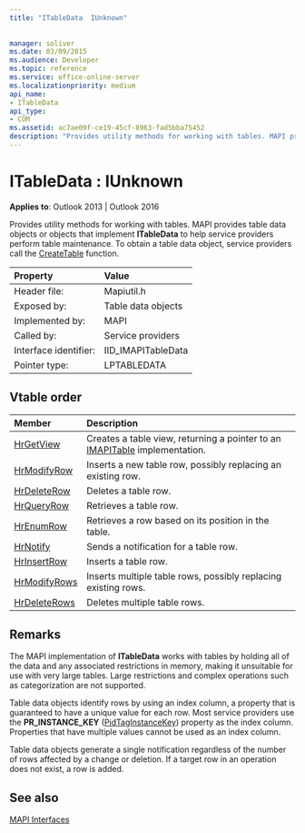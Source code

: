 ```yaml
---
title: "ITableData  IUnknown"
 
 
manager: soliver
ms.date: 03/09/2015
ms.audience: Developer
ms.topic: reference
ms.service: office-online-server
ms.localizationpriority: medium
api_name:
- ITableData
api_type:
- COM
ms.assetid: ac7ae09f-ce19-45cf-8963-fad5bba75452
description: "Provides utility methods for working with tables. MAPI provides objects that implement ITableData to help service providers perform table maintenance."
---
```


# ITableData : IUnknown

  
  
**Applies to**: Outlook 2013 | Outlook 2016 
  
Provides utility methods for working with tables. MAPI provides table data objects or objects that implement **ITableData** to help service providers perform table maintenance. To obtain a table data object, service providers call the [CreateTable](createtable.md) function. 
  
|Property |Value |
|:-----|:-----|
|Header file:  <br/> |Mapiutil.h  <br/> |
|Exposed by:  <br/> |Table data objects  <br/> |
|Implemented by:  <br/> |MAPI  <br/> |
|Called by:  <br/> |Service providers  <br/> |
|Interface identifier:  <br/> |IID_IMAPITableData  <br/> |
|Pointer type:  <br/> |LPTABLEDATA  <br/> |
   
## Vtable order

|Member |Description |
|:-----|:-----|
|[HrGetView](itabledata-hrgetview.md) <br/> |Creates a table view, returning a pointer to an [IMAPITable](imapitableiunknown.md) implementation. |
|[HrModifyRow](itabledata-hrmodifyrow.md) <br/> |Inserts a new table row, possibly replacing an existing row. |
|[HrDeleteRow](itabledata-hrdeleterow.md) <br/> |Deletes a table row. |
|[HrQueryRow](itabledata-hrqueryrow.md) <br/> |Retrieves a table row. |
|[HrEnumRow](itabledata-hrenumrow.md) <br/> |Retrieves a row based on its position in the table. |
|[HrNotify](itabledata-hrnotify.md) <br/> |Sends a notification for a table row. |
|[HrInsertRow](itabledata-hrinsertrow.md) <br/> |Inserts a table row. |
|[HrModifyRows](itabledata-hrmodifyrows.md) <br/> |Inserts multiple table rows, possibly replacing existing rows. |
|[HrDeleteRows](itabledata-hrdeleterows.md) <br/> |Deletes multiple table rows. |
   
## Remarks

The MAPI implementation of **ITableData** works with tables by holding all of the data and any associated restrictions in memory, making it unsuitable for use with very large tables. Large restrictions and complex operations such as categorization are not supported. 
  
Table data objects identify rows by using an index column, a property that is guaranteed to have a unique value for each row. Most service providers use the **PR_INSTANCE_KEY** ([PidTagInstanceKey](pidtaginstancekey-canonical-property.md)) property as the index column. Properties that have multiple values cannot be used as an index column.
  
Table data objects generate a single notification regardless of the number of rows affected by a change or deletion. If a target row in an operation does not exist, a row is added.
  
## See also



[MAPI Interfaces](mapi-interfaces.md)

